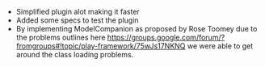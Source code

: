  * Simplified plugin alot making it faster
 * Added some specs to test the plugin
 * By implementing ModelCompanion as proposed by Rose Toomey due to the problems outlines here <https://groups.google.com/forum/?fromgroups#!topic/play-framework/75wJs17NKNQ> we were able to get around the class loading problems.
